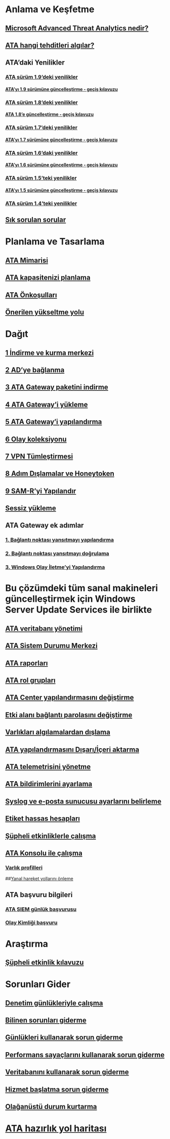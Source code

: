 # Anlama ve Keşfetme
## [Microsoft Advanced Threat Analytics nedir?](what-is-ata.md)
## [ATA hangi tehditleri algılar?](ata-threats.md)
## ATA’daki Yenilikler
### [ATA sürüm 1.9’deki yenilikler](whats-new-version-1.9.md)
#### [ATA’yı 1.9 sürümüne güncelleştirme - geçiş kılavuzu](ata-update-1.9-migration-guide.md)
### [ ATA sürüm 1.8’deki yenilikler](whats-new-version-1.8.md)
#### [ATA 1.8’e güncelleştirme - geçiş kılavuzu](ata-update-1.8-migration-guide.md)
### [ATA sürüm 1.7’deki yenilikler](whats-new-version-1.7.md)
#### [ATA’yı 1.7 sürümüne güncelleştirme - geçiş kılavuzu](ata-update-1.7-migration-guide.md)
### [ATA sürüm 1.6’daki yenilikler](whats-new-version-1.6.md)
#### [ATA’yı 1.6 sürümüne güncelleştirme - geçiş kılavuzu](ata-update-1.6-migration-guide.md)
### [ATA sürüm 1.5’teki yenilikler](whats-new-version-1.5.md)
#### [ATA’yı 1.5 sürümüne güncelleştirme - geçiş kılavuzu](ata-update-1.5-migration-guide.md)
### [ATA sürüm 1.4’teki yenilikler](whats-new-version-1.4.md)
## [Sık sorulan sorular](ata-technical-faq.md)
# Planlama ve Tasarlama
## [ATA Mimarisi](ata-architecture.md)
## [ATA kapasitenizi planlama](ata-capacity-planning.md)
## [ATA Önkoşulları](ata-prerequisites.md)
## [Önerilen yükseltme yolu](upgrade-path.md)
# Dağıt
## [1 İndirme ve kurma merkezi](install-ata-step1.md)
## [2 AD’ye bağlanma](install-ata-step2.md)
## [3 ATA Gateway paketini indirme](install-ata-step3.md)
## [4 ATA Gateway’i yükleme](install-ata-step4.md)
## [5 ATA Gateway’i yapılandırma](install-ata-step5.md)
## [6 Olay koleksiyonu](install-ata-step6.md)
## [7 VPN Tümleştirmesi](vpn-integration-install-step.md)
## [8 Adım Dışlamalar ve Honeytoken](install-ata-step7.md)
## [9 SAM-R’yi Yapılandır](install-ata-step9-samr.md)
## [Sessiz yükleme](ata-silent-installation.md)
## ATA Gateway ek adımlar
### [1. Bağlantı noktası yansıtmayı yapılandırma](configure-port-mirroring.md)
### [2. Bağlantı noktası yansıtmayı doğrulama](validate-port-mirroring.md)
### [3. Windows Olay İletme’yi Yapılandırma](configure-event-collection.md)
# Bu çözümdeki tüm sanal makineleri güncelleştirmek için Windows Server Update Services ile birlikte
## [ATA veritabanı yönetimi](ata-database-management.md)
## [ATA Sistem Durumu Merkezi](ata-health-center.md)
## [ATA raporları](reports.md)
## [ATA rol grupları](ata-role-groups.md)
## [ATA Center yapılandırmasını değiştirme](modifying-ata-center-configuration.md)
## [Etki alanı bağlantı parolasını değiştirme](modifying-ata-config-dcpassword.md)
## [Varlıkları algılamalardan dışlama](excluding-entities-from-detections.md)
## [ATA yapılandırmasını Dışarı/İçeri aktarma](ata-configuration-file.md)
## [ATA telemetrisini yönetme](manage-telemetry-settings.md)
## [ATA bildirimlerini ayarlama](setting-ata-alerts.md)
## [Syslog ve e-posta sunucusu ayarlarını belirleme](setting-syslog-email-server-settings.md)
## [Etiket hassas hesapları](tag-sensitive-accounts.md)
## [Şüpheli etkinliklerle çalışma](working-with-suspicious-activities.md)
## [ATA Konsolu ile çalışma](working-with-ata-console.md)
### [Varlık profilleri](entity-profiles.md)
##[Yanal hareket yollarını önleme](use-case-lateral-movement-path.md)
## ATA başvuru bilgileri
### [ATA SIEM günlük başvurusu](cef-format-sa.md)
### [Olay Kimliği başvuru](event-id-reference.md)
# Araştırma
## [Şüpheli etkinlik kılavuzu](suspicious-activity-guide.md)
# Sorunları Gider
## [Denetim günlükleriyle çalışma](troubleshoot-audit.md)
## [Bilinen sorunları giderme](troubleshooting-ata-known-errors.md)
## [Günlükleri kullanarak sorun giderme](troubleshooting-ata-using-logs.md)
## [Performans sayaçlarını kullanarak sorun giderme](troubleshooting-ata-using-perf-counters.md)
## [Veritabanını kullanarak sorun giderme](troubleshooting-ata-using-ata-database.md)
## [Hizmet başlatma sorun giderme](troubleshooting-service-startup.md)
## [Olağanüstü durum kurtarma](disaster-recovery.md)
# [ATA hazırlık yol haritası](ata-resources.md)